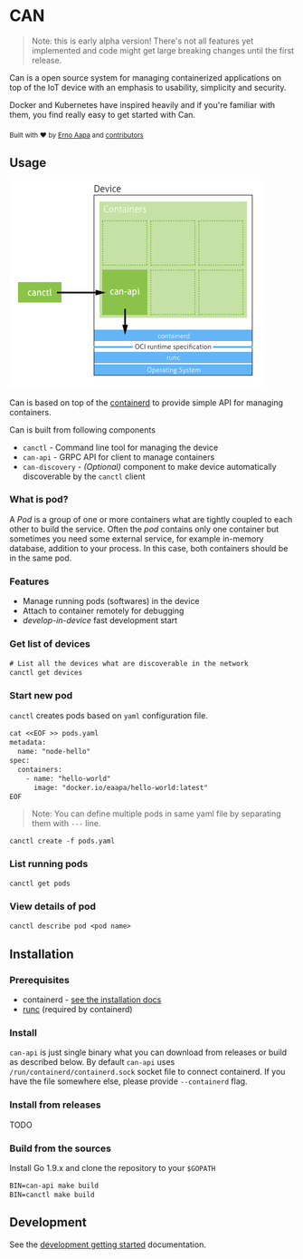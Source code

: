 # CAN
> Note: this is early alpha version! There's not all features yet implemented and code might get large breaking changes until the first release.

Can is a open source system for managing containerized applications on top of the IoT device with an emphasis to usability, simplicity and security.

Docker and Kubernetes have inspired heavily and if you're familiar with them, you find really easy to get started with Can.

<sub>Built with ❤︎ by [Erno Aapa](https://github.com/ernoaapa) and [contributors](https://github.com/ernoaapa/can)</sub>

## Usage
![architecture](design/architecture.png)

Can is based on top of the [containerd](https://github.com/containerd/containerd) to provide simple API for managing containers. 

Can is built from following components
- `canctl` - Command line tool for managing the device
- `can-api` - GRPC API for client to manage containers
- `can-discovery` - _(Optional)_ component to make device automatically discoverable by the `canctl` client

### What is pod?
A _Pod_ is a group of one or more containers what are tightly coupled to each other to build the service. Often the _pod_ contains only one container but sometimes you need some external service, for example in-memory database, addition to your process. In this case, both containers should be in the same pod.

### Features
- Manage running pods (softwares) in the device
- Attach to container remotely for debugging
- _develop-in-device_ fast development start

### Get list of devices
```
# List all the devices what are discoverable in the network
canctl get devices
```

### Start new pod
`canctl` creates pods based on `yaml` configuration file.
```shell
cat <<EOF >> pods.yaml
metadata:
  name: "node-hello"
spec:
  containers:
    - name: "hello-world"
      image: "docker.io/eaapa/hello-world:latest"
EOF
```
> Note: You can define multiple pods in same yaml file by separating them with `---` line.

```shell
canctl create -f pods.yaml
```

### List running pods
```
canctl get pods
```

### View details of pod
```
canctl describe pod <pod name>
```

## Installation
### Prerequisites
- containerd - [see the installation docs](https://github.com/containerd/containerd/blob/master/docs/getting-started.md)
- [runc](https://github.com/opencontainers/runc) (required by containerd)

### Install
`can-api` is just single binary what you can download from releases or build as described below.
By default `can-api` uses `/run/containerd/containerd.sock` socket file to connect containerd.
If you have the file somewhere else, please provide `--containerd` flag.

### Install from releases
TODO

### Build from the sources
Install Go 1.9.x and clone the repository to your `$GOPATH`
```
BIN=can-api make build
BIN=canctl make build
```

## Development
See the [development getting started](docs/development-getting-started.md) documentation.